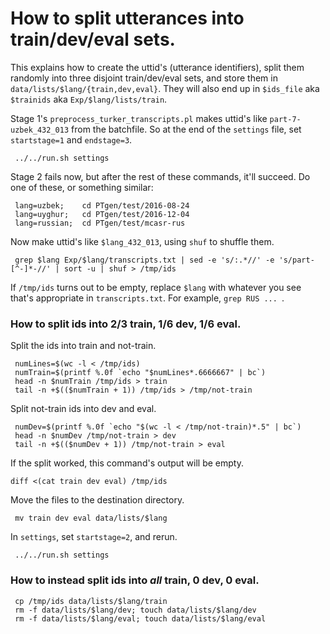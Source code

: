 # How to split utterances into train/dev/eval sets.

This explains how to create the uttid's (utterance identifiers),
split them randomly into three disjoint train/dev/eval sets,
and store them in `data/lists/$lang/{train,dev,eval}`.
They will also end up in `$ids_file` aka `$trainids` aka `Exp/$lang/lists/train`.

Stage 1's `preprocess_turker_transcripts.pl` makes uttid's like `part-7-uzbek_432_013` from the batchfile.
So at the end of the `settings` file, set `startstage=1` and `endstage=3`.

     ../../run.sh settings

Stage 2 fails now, but after the rest of these commands, it'll succeed.
Do one of these, or something similar:

     lang=uzbek;    cd PTgen/test/2016-08-24
     lang=uyghur;   cd PTgen/test/2016-12-04
     lang=russian;  cd PTgen/test/mcasr-rus

Now make uttid's like `$lang_432_013`, using `shuf` to shuffle them.

     grep $lang Exp/$lang/transcripts.txt | sed -e 's/:.*//' -e 's/part-[^-]*-//' | sort -u | shuf > /tmp/ids

If `/tmp/ids` turns out to be empty, replace `$lang` with whatever you see that's appropriate in `transcripts.txt`.
For example, `grep RUS ... `.

### How to split ids into 2/3 train, 1/6 dev, 1/6 eval.

Split the ids into train and not-train.

     numLines=$(wc -l < /tmp/ids)
     numTrain=$(printf %.0f `echo "$numLines*.6666667" | bc`)
     head -n $numTrain /tmp/ids > train
     tail -n +$(($numTrain + 1)) /tmp/ids > /tmp/not-train

Split not-train ids into dev and eval.

     numDev=$(printf %.0f `echo "$(wc -l < /tmp/not-train)*.5" | bc`)
     head -n $numDev /tmp/not-train > dev
     tail -n +$(($numDev + 1)) /tmp/not-train > eval

If the split worked, this command's output will be empty.

    diff <(cat train dev eval) /tmp/ids

Move the files to the destination directory.

     mv train dev eval data/lists/$lang

In `settings`, set `startstage=2`, and rerun.

     ../../run.sh settings

### How to instead split ids into *all* train, 0 dev, 0 eval.

     cp /tmp/ids data/lists/$lang/train
     rm -f data/lists/$lang/dev; touch data/lists/$lang/dev
     rm -f data/lists/$lang/eval; touch data/lists/$lang/eval
